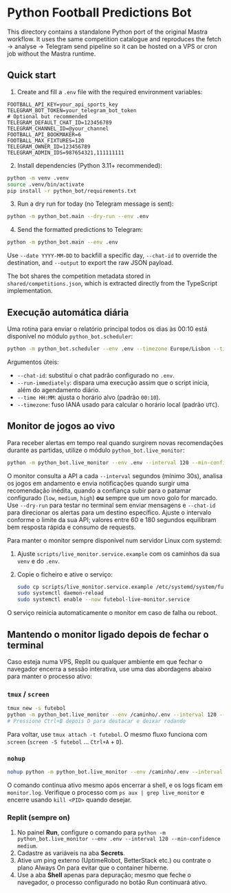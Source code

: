 # Python Football Predictions Bot

This directory contains a standalone Python port of the original Mastra workflow. It uses the same competition catalogue and reproduces the fetch → analyse → Telegram send pipeline so it can be hosted on a VPS or cron job without the Mastra runtime.

## Quick start

1. Create and fill a `.env` file with the required environment variables:

```env
FOOTBALL_API_KEY=your_api_sports_key
TELEGRAM_BOT_TOKEN=your_telegram_bot_token
# Optional but recommended
TELEGRAM_DEFAULT_CHAT_ID=123456789
TELEGRAM_CHANNEL_ID=@your_channel
FOOTBALL_API_BOOKMAKER=6
FOOTBALL_MAX_FIXTURES=120
TELEGRAM_OWNER_ID=123456789
TELEGRAM_ADMIN_IDS=987654321,111111111
```

2. Install dependencies (Python 3.11+ recommended):

```bash
python -m venv .venv
source .venv/bin/activate
pip install -r python_bot/requirements.txt
```

3. Run a dry run for today (no Telegram message is sent):

```bash
python -m python_bot.main --dry-run --env .env
```

4. Send the formatted predictions to Telegram:

```bash
python -m python_bot.main --env .env
```

Use `--date YYYY-MM-DD` to backfill a specific day, `--chat-id` to override the destination, and `--output` to export the raw JSON payload.

The bot shares the competition metadata stored in `shared/competitions.json`, which is extracted directly from the TypeScript implementation.

## Execução automática diária

Uma rotina para enviar o relatório principal todos os dias às 00:10 está disponível no módulo `python_bot.scheduler`:

```bash
python -m python_bot.scheduler --env .env --timezone Europe/Lisbon --time 00:10
```

Argumentos úteis:

- `--chat-id`: substitui o chat padrão configurado no `.env`.
- `--run-immediately`: dispara uma execução assim que o script inicia, além do agendamento diário.
- `--time HH:MM`: ajusta o horário alvo (padrão `00:10`).
- `--timezone`: fuso IANA usado para calcular o horário local (padrão `UTC`).

## Monitor de jogos ao vivo

Para receber alertas em tempo real quando surgirem novas recomendações durante as partidas, utilize o módulo `python_bot.live_monitor`:

```bash
python -m python_bot.live_monitor --env .env --interval 120 --min-confidence medium
```

O monitor consulta a API a cada `--interval` segundos (mínimo 30s), analisa os jogos em andamento e envia notificações quando surgir uma recomendação inédita, quando a confiança subir para o patamar configurado (`low`, `medium`, `high`) **ou** sempre que um novo golo for marcado. Use `--dry-run` para testar no terminal sem enviar mensagens e `--chat-id` para direcionar os alertas para um destino específico. Ajuste o intervalo conforme o limite da sua API; valores entre 60 e 180 segundos equilibram bem resposta rápida e consumo de requests.

Para manter o monitor sempre disponível num servidor Linux com systemd:

1. Ajuste `scripts/live_monitor.service.example` com os caminhos da sua `venv` e do `.env`.
2. Copie o ficheiro e ative o serviço:

   ```bash
   sudo cp scripts/live_monitor.service.example /etc/systemd/system/futebol-live-monitor.service
   sudo systemctl daemon-reload
   sudo systemctl enable --now futebol-live-monitor.service
   ```

O serviço reinicia automaticamente o monitor em caso de falha ou reboot.

## Mantendo o monitor ligado depois de fechar o terminal

Caso esteja numa VPS, Replit ou qualquer ambiente em que fechar o navegador encerra a sessão interativa, use uma das abordagens abaixo para manter o processo ativo:

### `tmux` / `screen`

```bash
tmux new -s futebol
python -m python_bot.live_monitor --env /caminho/.env --interval 120 --min-confidence medium
# Pressione Ctrl+B depois D para destacar e deixar rodando
```

Para voltar, use `tmux attach -t futebol`. O mesmo fluxo funciona com `screen` (`screen -S futebol` … `Ctrl+A` + `D`).

### `nohup`

```bash
nohup python -m python_bot.live_monitor --env /caminho/.env --interval 120 --min-confidence medium > monitor.log 2>&1 &
```

O comando continua ativo mesmo após encerrar a shell, e os logs ficam em `monitor.log`. Verifique o processo com `ps aux | grep live_monitor` e encerre usando `kill <PID>` quando desejar.

### Replit (sempre on)

1. No painel **Run**, configure o comando para `python -m python_bot.live_monitor --env .env --interval 120 --min-confidence medium`.
2. Cadastre as variáveis na aba **Secrets**.
3. Ative um ping externo (UptimeRobot, BetterStack etc.) ou contrate o plano Always On para evitar que o container hiberne.
4. Use a aba **Shell** apenas para depuração; mesmo que feche o navegador, o processo configurado no botão Run continuará ativo.
